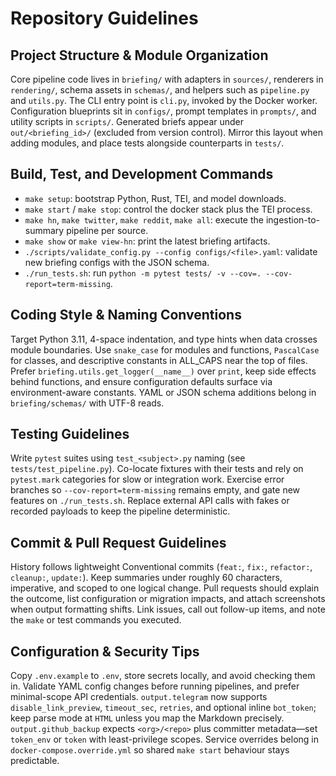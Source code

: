 # Repository Guidelines

## Project Structure & Module Organization
Core pipeline code lives in `briefing/` with adapters in `sources/`, renderers in `rendering/`, schema assets in `schemas/`, and helpers such as `pipeline.py` and `utils.py`. The CLI entry point is `cli.py`, invoked by the Docker worker. Configuration blueprints sit in `configs/`, prompt templates in `prompts/`, and utility scripts in `scripts/`. Generated briefs appear under `out/<briefing_id>/` (excluded from version control). Mirror this layout when adding modules, and place tests alongside counterparts in `tests/`.

## Build, Test, and Development Commands
- `make setup`: bootstrap Python, Rust, TEI, and model downloads.
- `make start` / `make stop`: control the docker stack plus the TEI process.
- `make hn`, `make twitter`, `make reddit`, `make all`: execute the ingestion-to-summary pipeline per source.
- `make show` or `make view-hn`: print the latest briefing artifacts.
- `./scripts/validate_config.py --config configs/<file>.yaml`: validate new briefing configs with the JSON schema.
- `./run_tests.sh`: run `python -m pytest tests/ -v --cov=. --cov-report=term-missing`.

## Coding Style & Naming Conventions
Target Python 3.11, 4-space indentation, and type hints when data crosses module boundaries. Use `snake_case` for modules and functions, `PascalCase` for classes, and descriptive constants in ALL_CAPS near the top of files. Prefer `briefing.utils.get_logger(__name__)` over `print`, keep side effects behind functions, and ensure configuration defaults surface via environment-aware constants. YAML or JSON schema additions belong in `briefing/schemas/` with UTF-8 reads.

## Testing Guidelines
Write `pytest` suites using `test_<subject>.py` naming (see `tests/test_pipeline.py`). Co-locate fixtures with their tests and rely on `pytest.mark` categories for slow or integration work. Exercise error branches so `--cov-report=term-missing` remains empty, and gate new features on `./run_tests.sh`. Replace external API calls with fakes or recorded payloads to keep the pipeline deterministic.

## Commit & Pull Request Guidelines
History follows lightweight Conventional commits (`feat:`, `fix:`, `refactor:`, `cleanup:`, `update:`). Keep summaries under roughly 60 characters, imperative, and scoped to one logical change. Pull requests should explain the outcome, list configuration or migration impacts, and attach screenshots when output formatting shifts. Link issues, call out follow-up items, and note the `make` or test commands you executed.

## Configuration & Security Tips
Copy `.env.example` to `.env`, store secrets locally, and avoid checking them in. Validate YAML config changes before running pipelines, and prefer minimal-scope API credentials. `output.telegram` now supports `disable_link_preview`, `timeout_sec`, `retries`, and optional inline `bot_token`; keep parse mode at `HTML` unless you map the Markdown precisely. `output.github_backup` expects `<org>/<repo>` plus committer metadata—set `token_env` or `token` with least-privilege scopes. Service overrides belong in `docker-compose.override.yml` so shared `make start` behaviour stays predictable.

